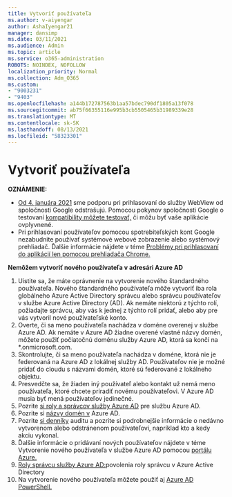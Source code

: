 ```yaml
---
title: Vytvoriť používateľa
ms.author: v-aiyengar
author: AshaIyengar21
manager: dansimp
ms.date: 03/11/2021
ms.audience: Admin
ms.topic: article
ms.service: o365-administration
ROBOTS: NOINDEX, NOFOLLOW
localization_priority: Normal
ms.collection: Adm_O365
ms.custom:
- "9003231"
- "9403"
ms.openlocfilehash: a144b172787563b1aa57bdec790df1805a13f078
ms.sourcegitcommit: ab75f66355116e995b3cb5505465b31989339e28
ms.translationtype: MT
ms.contentlocale: sk-SK
ms.lasthandoff: 08/13/2021
ms.locfileid: "58323301"
---
```

# <a name="create-user"></a>Vytvoriť používateľa

**OZNÁMENIE:**

- [Od 4. januára 2021](https://docs.microsoft.com/azure/active-directory/external-identities/google-federation#deprecation-of-webview-sign-in-support) sme podporu pri prihlasovaní do služby WebView od spoločnosti Google odstrašujú. Pomocou pokynov spoločnosti Google o testovaní [kompatibility môžete testovať,](https://go.microsoft.com/fwlink/?linkid=2157323) či môžu byť vaše aplikácie ovplyvnené.
- Pri prihlasovaní používateľov pomocou spotrebiteľských kont Google nezabudnite používať systémové webové zobrazenie alebo systémový prehliadač. Ďalšie informácie nájdete v téme [Problémy pri prihlasovaní do aplikácií len pomocou prehliadača Chrome.](https://docs.microsoft.com/office365/troubleshoot/miscellaneous/chrome-behavior-affects-applications)

**Nemôžem vytvoriť nového používateľa v adresári Azure AD**

1. Uistite sa, že máte oprávnenie na vytvorenie nového štandardného používateľa. Nového štandardného používateľa môže vytvoriť iba rola globálneho Azure Active Directory správcu alebo správcu používateľov v službe Azure Active Directory (AD). Ak nemáte niektorú z týchto rolí, požiadajte správcu, aby vás k jednej z týchto rolí pridať, alebo aby pre vás vytvoril nové používateľské konto.
1. Overte, či sa meno používateľa nachádza v doméne overenej v službe Azure AD. Ak nemáte v Azure AD žiadne overené vlastné názvy domén, môžete použiť počiatočnú doménu služby Azure AD, ktorá sa končí na *.onmicrosoft.com.
1. Skontrolujte, či sa meno používateľa nachádza v doméne, ktorá nie je federovaná na Azure AD z lokálnej služby AD. Používateľov nie je možné pridať do cloudu s názvami domén, ktoré sú federované z lokálneho objektu.
1. Presvedčte sa, že žiaden iný používateľ alebo kontakt už nemá meno používateľa, ktoré chcete priradiť novému používateľovi. V Azure AD musia byť mená používateľov jedinečné.
1. Pozrite [si roly a správcov služby Azure AD](https://portal.azure.com/#blade/Microsoft_AAD_IAM/ActiveDirectoryMenuBlade/RolesAndAdministrators) pre službu Azure AD.
1. Pozrite si [názvy domén v](https://portal.azure.com/#blade/Microsoft_AAD_IAM/ActiveDirectoryMenuBlade/RolesAndAdministrators) Azure AD.
1. Pozrite [si denníky](https://portal.azure.com/#blade/Microsoft_AAD_IAM/ActiveDirectoryMenuBlade/RolesAndAdministrators) auditu a pozrite si podrobnejšie informácie o nedávno vytvorenom alebo odstránenom používateľovi, napríklad kto a kedy akciu vykonal.
1. Ďalšie informácie o pridávaní nových používateľov nájdete v téme Vytvorenie nového používateľa v službe Azure AD pomocou [portálu Azure.](https://docs.microsoft.com/azure/active-directory/active-directory-users-create-azure-portal)
1. [Roly správcu služby Azure AD:](https://docs.microsoft.com/azure/active-directory/active-directory-assign-admin-roles)povolenia roly správcu v Azure Active Directory
1. Na vytvorenie nového používateľa môžete použiť aj [Azure AD PowerShell.](https://docs.microsoft.com/powershell/module/azuread/new-azureaduser?view=azureadps-2.0)
